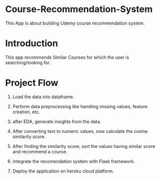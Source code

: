 # Course-Recommendation-System
This App is about building Udemy course recommendation system.

# Introduction
This app recommends Similar Courses for which the user is searching/looking for.

# Project Flow

1) Load the data into dataframe.

2) Perform data preprocessing like handling missing values, feature creation, etc.

3) after EDA, generate insights from the data.

4) After converting text to numeric values, now calculate the cosine similarity score.

5) After finding the similarity score, sort the values having similar score and recommend a course.

6) Integrate the recomendation system with Flask framework.

7) Deploy the application on heroku cloud platform. 
